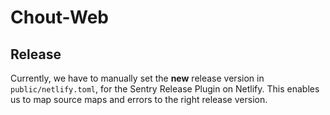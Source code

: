 # Chout-Web

## Release
Currently, we have to manually set the **new** release version in `public/netlify.toml`,
for the Sentry Release Plugin on Netlify.
This enables us to map source maps and errors to the right release version.